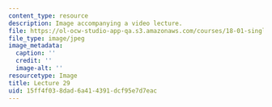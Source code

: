 ```yaml
---
content_type: resource
description: Image accompanying a video lecture.
file: https://ol-ocw-studio-app-qa.s3.amazonaws.com/courses/18-01-single-variable-calculus-fall-2006/15ff4f038dad6a414391dcf95e7d7eac_lec29.jpg
file_type: image/jpeg
image_metadata:
  caption: ''
  credit: ''
  image-alt: ''
resourcetype: Image
title: Lecture 29
uid: 15ff4f03-8dad-6a41-4391-dcf95e7d7eac
---
```

